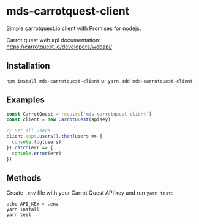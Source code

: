 # mds-carrotquest-client

Simple carrotquest.io client with Promises for nodejs.

Carrot quest web api documentation: https://carrotquest.io/developers/webapi/

## Installation

`npm install mds-carrotquest-client` or `yarn add mds-carrotquest-client`

## Examples

```javascript
const CarrotQuest = require('mds-carrotquest-client')
const client = new CarrotQuest(apiKey)

// Get all users
client.apps.users().then(users => {
  console.log(users)
}).catch(err => {
  console.error(err)
})
```

## Methods

Create `.env` file with your Carrot Quest API key and run `yarn test`:

```
echo API_KEY > .env
yarn install
yarn test
```